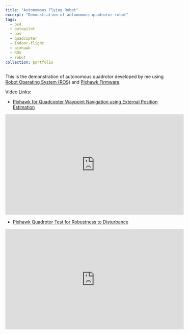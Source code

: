 ```yaml
---
title: "Autonomous Flying Robot"
excerpt: "Demonstration of autonomous quadrotor robot"
tags:
  - px4
  - autopilot
  - uav
  - quadcopter
  - indoor-flight
  - pixhawk
  - ROS
  - robot
collection: portfolio
---
```


This is the demonstration of autonomous quadrotor developed by me using [Robot Operating System (ROS)](http://www.ros.org/) and [Pixhawk Firmware](https://px4.io/).

Video Links:
* [Pixhawk for Quadcopter Waypoint Navigation using External Position Estimation](https://youtu.be/U_rrq_xeDkc)
<iframe width="560" height="315" src="https://www.youtube.com/embed/U_rrq_xeDkc" frameborder="0" allow="accelerometer; autoplay; encrypted-media; gyroscope; picture-in-picture" allowfullscreen></iframe>

* [Pixhawk Quadrotor Test for Robustness to Disturbance](https://www.youtube.com/watch?v=qzLG4EuJ_VQ)
<iframe width="560" height="315" src="https://www.youtube.com/embed/qzLG4EuJ_VQ" frameborder="0" allow="accelerometer; autoplay; encrypted-media; gyroscope; picture-in-picture" allowfullscreen></iframe>


